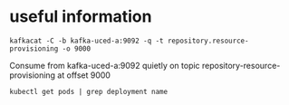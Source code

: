 # useful information

```
kafkacat -C -b kafka-uced-a:9092 -q -t repository.resource-provisioning -o 9000
```
Consume from kafka-uced-a:9092 quietly on topic repository-resource-provisioning at offset 9000

```
kubectl get pods | grep deployment name
```
